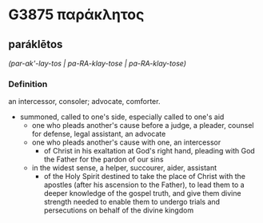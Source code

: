 # G3875 παράκλητος

## paráklētos

_(par-ak'-lay-tos | pa-RA-klay-tose | pa-RA-klay-tose)_

### Definition

an intercessor, consoler; advocate, comforter.

- summoned, called to one's side, especially called to one's aid
  - one who pleads another's cause before a judge, a pleader, counsel for defense, legal assistant, an advocate
  - one who pleads another's cause with one, an intercessor
    - of Christ in his exaltation at God's right hand, pleading with God the Father for the pardon of our sins
  - in the widest sense, a helper, succourer, aider, assistant
    - of the Holy Spirit destined to take the place of Christ with the apostles (after his ascension to the Father), to lead them to a deeper knowledge of the gospel truth, and give them divine strength needed to enable them to undergo trials and persecutions on behalf of the divine kingdom

